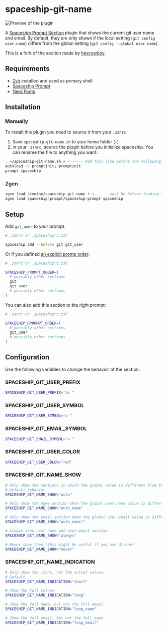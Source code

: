 # spaceship-git-name

![Preview of the plugin](todo)

A [Spaceship Prompt Section][spaceship-prompt] plugin that shows the current git user name and email.
By default, they are only shown if the local setting (`git config user.name`) differs from the global setting (`git config --global user.name`).

This is a fork of the section made by [hexcowboy][original].

[spaceship-prompt]: https://github.com/denysdovhan/spaceship-prompt
[original]: https://github.com/hexcowboy/spaceship-git-name

## Requirements

- [Zsh](https://github.com/zsh-users/zsh) installed and used as primary shell
- [Spaceship Prompt](https://github.com/denysdovhan/spaceship-prompt)
- [Nerd Fonts](https://github.com/ryanoasis/nerd-fonts)

## Installation

### Manually

To install this plugin you need to source it from your `.zshrc`

1. Save `spaceship-git-name.sh` to your home folder (`~`)
2. In your `.zshrc`, source the plugin before you initialize spaceship. You can rename the file to anything you want.

```sh
. ~/spaceship-git-name.sh # <------ Add this line before the following!
autoload -U promptinit; promptinit
prompt spaceship
```

### Zgen

```sh
zgen load cimnine/spaceship-git-name # <------ must be before loading spaceship!
zgen load spaceship-prompt/spaceship-prompt spaceship
```

## Setup

Add `git_user` to your prompt.

```sh
# .zshrc or .spaceshiprc.zsh

spaceship add --before git git_user
```

Or if you defined [an explicit promp order][spaceship-prompt-order]:

[spaceship-prompt-order]: https://github.com/denysdovhan/spaceship-prompt/blob/master/docs/Options.md#order

```sh
# .zshrc or .spaceshiprc.zsh

SPACESHIP_PROMPT_ORDER=(
  # possibly other sections
  git
  git_user
  # possibly other sections
)
```

You can also add this section to the right prompt:

```sh
# .zshrc or .spaceshiprc.zsh

SPACESHIP_RPROMPT_ORDER=(
  # possibly other sections
  git_user
  # possibly other sections
)
```

## Configuration

Use the following variables to change the behavior of the section.

### SPACESHIP_GIT_USER_PREFIX

```sh
SPACESHIP_GIT_USER_PREFIX="as "
```

### SPACESHIP_GIT_USER_SYMBOL

```sh
SPACESHIP_GIT_USER_SYMBOL="♔ "
```

### SPACESHIP_GIT_EMAIL_SYMBOL

```sh
SPACESHIP_GIT_EMAIL_SYMBOL="✉︎ "
```

### SPACESHIP_GIT_USER_COLOR

```sh
SPACESHIP_GIT_USER_COLOR="red"
```

### SPACESHIP_GIT_NAME_SHOW

```sh
# Only show the sections in which the global value is different from the local one.
# Default behavior.
SPACESHIP_GIT_NAME_SHOW="auto"

# Only show the name section when the global user.name value is different from the local one.
SPACESHIP_GIT_NAME_SHOW="auto_name"

# Only show the email section when the global user.email value is different from the local one.
SPACESHIP_GIT_NAME_SHOW="auto_email"

# Always show user.name and user.email section
SPACESHIP_GIT_NAME_SHOW="always"

# Never show them (this might be useful if you use direnv)
SPACESHIP_GIT_NAME_SHOW="never"
```

### SPACESHIP_GIT_NAME_INDICATION

```sh
# Only show the icons, not the actual values.
# Default
SPACESHIP_GIT_NAME_INDICATION="short"

# Show the full values.
SPACESHIP_GIT_NAME_INDICATION="long"

# Show the full name, but not the full email.
SPACESHIP_GIT_NAME_INDICATION="long_name"

# Show the full email, but not the full name.
SPACESHIP_GIT_NAME_INDICATION="long_email"
```
